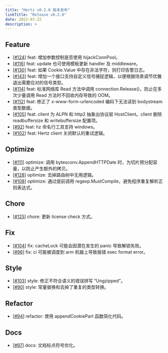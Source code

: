 ```yaml
---
title: "Hertz v0.2.0 版本发布"
linkTitle: "Release v0.2.0"
date: 2022-07-22
description: >
---
```


## Feature

* [[#124](https://github.com/cloudwego/hertz/pull/124)] feat: 增加参数控制是否使用 hijackConnPool。
* [[#116](https://github.com/cloudwego/hertz/pull/116)] feat: update 也可使用模板更新 handler 及 middleware。
* [[#130](https://github.com/cloudwego/hertz/pull/130)] feat: 如果 Cookie.Value 中存在非法字符，则打印告警日志。
* [[#143](https://github.com/cloudwego/hertz/pull/143)] feat: 增加一个接口支持自定义信号捕捉逻辑，以便根据场景调节优雅退出需要应对的信号类型。
* [[#114](https://github.com/cloudwego/hertz/pull/114)] feat: 标准网络库 Read 方法中调用 connection.Release()，防止在多次少量调用 Read 方法时不回收内存导致的 OOM。
* [[#112](https://github.com/cloudwego/hertz/pull/112)] feat: 修正了 x-www-form-urlencoded 编码下无法读到 bodystream 类型数据。
* [[#105](https://github.com/cloudwego/hertz/pull/105)] feat: client 为 ALPN 和 http2 抽象出协议层 HostClient。client 删除 readbuffersize 和 writebuffersize 配置项。
* [[#92](https://github.com/cloudwego/hertz/pull/92)] feat: hz 命名行工具支持 windows。
* [[#102](https://github.com/cloudwego/hertz/pull/102)] feat: Hertz client 关闭默认的重试逻辑。

## Optimize

* [[#111](https://github.com/cloudwego/hertz/pull/111)] optimize: 调用 bytesconv.AppendHTTPDate 时，为切片预分配容量，以防止产生额外的拷贝。
* [[#128](https://github.com/cloudwego/hertz/pull/128)] optimize: 去掉路由树中无用逻辑。
* [[#108](https://github.com/cloudwego/hertz/pull/108)] optimize: 通过提前调用 regexp.MustCompile，避免程序重复解析正则表达式。

## Chore

* [[#125](https://github.com/cloudwego/hertz/pull/125)] chore: 更新 license check 方式。

## Fix

* [[#104](https://github.com/cloudwego/hertz/pull/104)] fix: cacheLock 可能会因潜在发生的 panic 导致解锁失败。
* [[#96](https://github.com/cloudwego/hertz/pull/96)] fix: ci 可能被调度到 arm 机器上导致报错 exec format error。

## Style

* [[#103](https://github.com/cloudwego/hertz/pull/103)] style: 修正不符合语义的错误拼写 “Ungzipped”。
* [[#90](https://github.com/cloudwego/hertz/pull/90)] style: 常量替换和去掉了重复的类型转换。

## Refactor

* [[#94](https://github.com/cloudwego/hertz/pull/94)] refactor: 使用 appendCookiePart 函数简化代码。

## Docs

* [[#97](https://github.com/cloudwego/hertz/pull/97)] docs: 文档标点符号优化。

